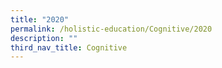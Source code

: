 ```yaml
---
title: "2020"
permalink: /holistic-education/Cognitive/2020
description: ""
third_nav_title: Cognitive
---
```

